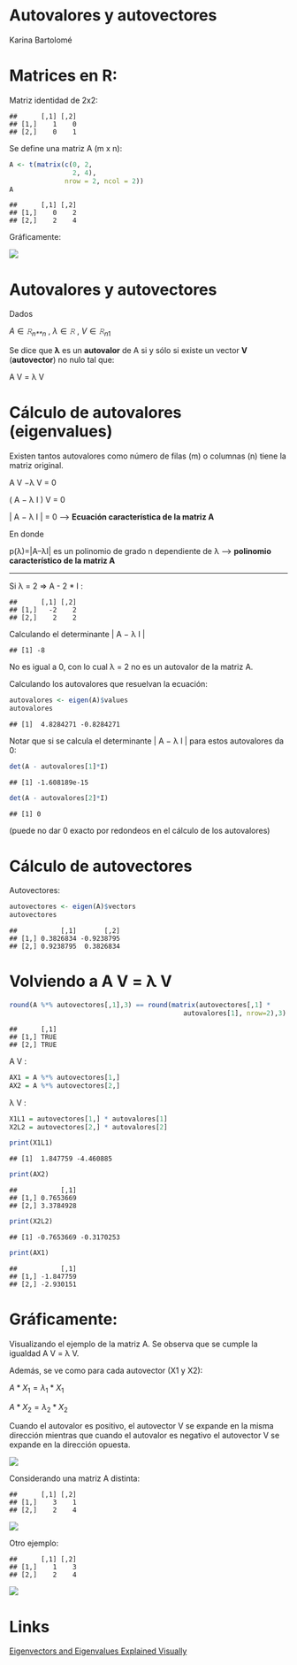 Autovalores y autovectores
================
Karina Bartolomé

# Matrices en R:

Matriz identidad de 2x2:

    ##      [,1] [,2]
    ## [1,]    1    0
    ## [2,]    0    1

Se define una matriz A (m x n):

``` r
A <- t(matrix(c(0, 2, 
                2, 4), 
              nrow = 2, ncol = 2))
A
```

    ##      [,1] [,2]
    ## [1,]    0    2
    ## [2,]    2    4

Gráficamente:

![](01_autovalores_autovectores_files/figure-gfm/unnamed-chunk-4-1.png)<!-- -->

# Autovalores y autovectores

Dados

*A* ∈ *𝚁*<sub>*n**n*</sub> , *λ* ∈ *𝚁* , *V* ∈ *𝚁*<sub>*n*1</sub>

Se dice que **λ** es un **autovalor** de A si y sólo si existe un vector
**V** (**autovector**) no nulo tal que:

A V = λ V

# Cálculo de autovalores (eigenvalues)

Existen tantos autovalores como número de filas (m) o columnas (n) tiene
la matriz original.

A V −λ V = 0

( A − λ I ) V = 0

\| A − λ I \| = 0 –\> **Ecuación característica de la matriz A**

En donde

p(λ)=\|A–λI\| es un polinomio de grado n dependiente de λ –\>
**polinomio característico de la matriz A**

------------------------------------------------------------------------

Si λ = 2 =\> A - 2 \* I :

    ##      [,1] [,2]
    ## [1,]   -2    2
    ## [2,]    2    2

Calculando el determinante \| A − λ I \|

    ## [1] -8

No es igual a 0, con lo cual λ = 2 no es un autovalor de la matriz A.

Calculando los autovalores que resuelvan la ecuación:

``` r
autovalores <- eigen(A)$values
autovalores
```

    ## [1]  4.8284271 -0.8284271

Notar que si se calcula el determinante \| A − λ I \| para estos
autovalores da 0:

``` r
det(A - autovalores[1]*I)
```

    ## [1] -1.608189e-15

``` r
det(A - autovalores[2]*I)
```

    ## [1] 0

(puede no dar 0 exacto por redondeos en el cálculo de los autovalores)

# Cálculo de autovectores

Autovectores:

``` r
autovectores <- eigen(A)$vectors
autovectores
```

    ##           [,1]       [,2]
    ## [1,] 0.3826834 -0.9238795
    ## [2,] 0.9238795  0.3826834

# Volviendo a A V = λ V

``` r
round(A %*% autovectores[,1],3) == round(matrix(autovectores[,1] * 
                                            autovalores[1], nrow=2),3)
```

    ##      [,1]
    ## [1,] TRUE
    ## [2,] TRUE

A V :

``` r
AX1 = A %*% autovectores[1,]
AX2 = A %*% autovectores[2,]
```

λ V :

``` r
X1L1 = autovectores[1,] * autovalores[1]
X2L2 = autovectores[2,] * autovalores[2]
```

``` r
print(X1L1)
```

    ## [1]  1.847759 -4.460885

``` r
print(AX2)
```

    ##           [,1]
    ## [1,] 0.7653669
    ## [2,] 3.3784928

``` r
print(X2L2)
```

    ## [1] -0.7653669 -0.3170253

``` r
print(AX1)
```

    ##           [,1]
    ## [1,] -1.847759
    ## [2,] -2.930151

# Gráficamente:

Visualizando el ejemplo de la matriz A. Se observa que se cumple la
igualdad A V = λ V.

Además, se ve como para cada autovector (X1 y X2):

*A* \* *X*<sub>1</sub> = *λ*<sub>1</sub> \* *X*<sub>1</sub>

*A* \* *X*<sub>2</sub> = *λ*<sub>2</sub> \* *X*<sub>2</sub>

Cuando el autovalor es positivo, el autovector V se expande en la misma
dirección mientras que cuando el autovalor es negativo el autovector V
se expande en la dirección opuesta.

![](01_autovalores_autovectores_files/figure-gfm/unnamed-chunk-16-1.png)<!-- -->

Considerando una matriz A distinta:

    ##      [,1] [,2]
    ## [1,]    3    1
    ## [2,]    2    4

![](01_autovalores_autovectores_files/figure-gfm/unnamed-chunk-17-1.png)<!-- -->

Otro ejemplo:

    ##      [,1] [,2]
    ## [1,]    1    3
    ## [2,]    2    4

![](01_autovalores_autovectores_files/figure-gfm/unnamed-chunk-18-1.png)<!-- -->

# Links

[Eigenvectors and Eigenvalues Explained
Visually](https://setosa.io/ev/eigenvectors-and-eigenvalues/)
